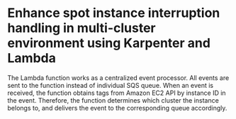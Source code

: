 # Enhance spot instance interruption handling in multi-cluster environment using Karpenter and Lambda

The Lambda function works as a centralized event processor. All events are sent to the function instead of individual SQS queue. When an event is received, the function obtains tags from Amazon EC2 API by instance ID in the event. Therefore, the function determines which cluster the instance belongs to, and delivers the event to the corresponding queue accordingly.
